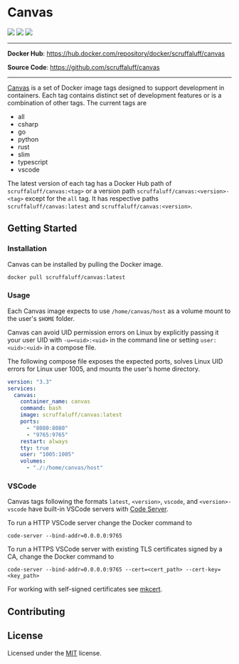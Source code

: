 # Canvas

![](https://img.shields.io/badge/code%20style-black-000000.svg)
![](https://img.shields.io/github/repo-size/scruffaluff/canvas)
![](https://img.shields.io/github/license/scruffaluff/canvas)

---

<!-- prettier-ignore -->
**Docker Hub**: https://hub.docker.com/repository/docker/scruffaluff/canvas

**Source Code**: https://github.com/scruffaluff/canvas

---

[Canvas](https://scruffaluff.github.io/canvas) is a set of Docker image tags
designed to support development in containers. Each tag contains distinct set of
development features or is a combination of other tags. The current tags are

- all
- csharp
- go
- python
- rust
- slim
- typescript
- vscode

The latest version of each tag has a Docker Hub path of
`scruffaluff/canvas:<tag>` or a version path
`scruffaluff/canvas:<version>-<tag>` except for the `all` tag. It has respective
paths `scruffaluff/canvas:latest` and `scruffaluff/canvas:<version>`.

## Getting Started

### Installation

Canvas can be installed by pulling the Docker image.

```bash
docker pull scruffaluff/canvas:latest
```

### Usage

Each Canvas image expects to use `/home/canvas/host` as a volume mount to the
user's `$HOME` folder.

Canvas can avoid UID permission errors on Linux by explicitly passing it your
user UID with `-u=<uid>:<uid>` in the command line or setting
`user: <uid>:<uid>` in a compose file.

The following compose file exposes the expected ports, solves Linux UID errors
for Linux user 1005, and mounts the user's home directory.

```yaml
version: "3.3"
services:
  canvas:
    container_name: canvas
    command: bash
    image: scruffaluff/canvas:latest
    ports:
      - "8080:8080"
      - "9765:9765"
    restart: always
    tty: true
    user: "1005:1005"
    volumes:
      - "./:/home/canvas/host"
```

### VSCode

Canvas tags following the formats `latest`, `<version>`, `vscode`, and
`<version>-vscode` have built-in VSCode servers with
[Code Server](https://github.com/cdr/code-server).

To run a HTTP VSCode server change the Docker command to

```console
code-server --bind-addr=0.0.0.0:9765
```

To run a HTTPS VSCode server with existing TLS certificates signed by a CA,
change the Docker command to

```console
code-server --bind-addr=0.0.0.0:9765 --cert=<cert_path> --cert-key=<key_path>
```

For working with self-signed certificates see
[mkcert](https://github.com/FiloSottile/mkcert).

## Contributing

## License

Licensed under the [MIT](license.txt) license.
